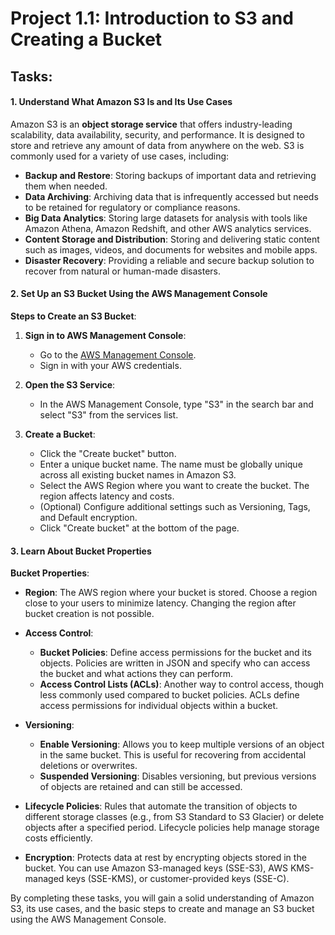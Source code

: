 # Project 1.1: Introduction to S3 and Creating a Bucket

## **Tasks**:

#### 1. Understand What Amazon S3 Is and Its Use Cases

Amazon S3 is an **object storage service** that offers industry-leading scalability, data availability, security, and performance. It is designed to store and retrieve any amount of data from anywhere on the web. S3 is commonly used for a variety of use cases, including:

- **Backup and Restore**: Storing backups of important data and retrieving them when needed.
- **Data Archiving**: Archiving data that is infrequently accessed but needs to be retained for regulatory or compliance reasons.
- **Big Data Analytics**: Storing large datasets for analysis with tools like Amazon Athena, Amazon Redshift, and other AWS analytics services.
- **Content Storage and Distribution**: Storing and delivering static content such as images, videos, and documents for websites and mobile apps.
- **Disaster Recovery**: Providing a reliable and secure backup solution to recover from natural or human-made disasters.

#### 2. Set Up an S3 Bucket Using the AWS Management Console

**Steps to Create an S3 Bucket**:

1. **Sign in to AWS Management Console**:

   - Go to the [AWS Management Console](https://aws.amazon.com/console/).
   - Sign in with your AWS credentials.

2. **Open the S3 Service**:

   - In the AWS Management Console, type "S3" in the search bar and select "S3" from the services list.

3. **Create a Bucket**:
   - Click the "Create bucket" button.
   - Enter a unique bucket name. The name must be globally unique across all existing bucket names in Amazon S3.
   - Select the AWS Region where you want to create the bucket. The region affects latency and costs.
   - (Optional) Configure additional settings such as Versioning, Tags, and Default encryption.
   - Click "Create bucket" at the bottom of the page.

#### 3. Learn About Bucket Properties

**Bucket Properties**:

- **Region**: The AWS region where your bucket is stored. Choose a region close to your users to minimize latency. Changing the region after bucket creation is not possible.

- **Access Control**:

  - **Bucket Policies**: Define access permissions for the bucket and its objects. Policies are written in JSON and specify who can access the bucket and what actions they can perform.
  - **Access Control Lists (ACLs)**: Another way to control access, though less commonly used compared to bucket policies. ACLs define access permissions for individual objects within a bucket.

- **Versioning**:

  - **Enable Versioning**: Allows you to keep multiple versions of an object in the same bucket. This is useful for recovering from accidental deletions or overwrites.
  - **Suspended Versioning**: Disables versioning, but previous versions of objects are retained and can still be accessed.

- **Lifecycle Policies**: Rules that automate the transition of objects to different storage classes (e.g., from S3 Standard to S3 Glacier) or delete objects after a specified period. Lifecycle policies help manage storage costs efficiently.

- **Encryption**: Protects data at rest by encrypting objects stored in the bucket. You can use Amazon S3-managed keys (SSE-S3), AWS KMS-managed keys (SSE-KMS), or customer-provided keys (SSE-C).

By completing these tasks, you will gain a solid understanding of Amazon S3, its use cases, and the basic steps to create and manage an S3 bucket using the AWS Management Console.
